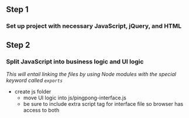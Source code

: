 ## Step 1
### Set up project with necessary JavaScript, jQuery, and HTML

## Step 2
### Split JavaScript into business logic and UI logic
_This will entail linking the files by using Node modules with the special keyword called `exports`_
* create js folder
  * move UI logic into js/pingpong-interface.js
  * be sure to include extra script tag for interface file so browser has access to both
